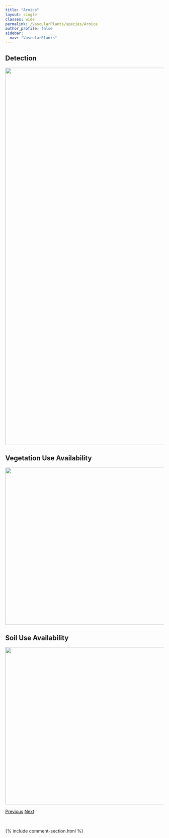 ```yaml
---
title: "Arnica"
layout: single
classes: wide
permalink: /VascularPlants/species/Arnica
author_profile: false
sidebar:
  nav: "VascularPlants"
---
```


<h2>Detection</h2>

<a href="https://drive.google.com/uc?export=view&id=1RZgfa5hwh3yjm_c_PQ1c45QGiLFBv9C4">
<img src="https://drive.google.com/uc?export=view&id=1RZgfa5hwh3yjm_c_PQ1c45QGiLFBv9C4" height = "1200" width = "800">
</a>


<h2>Vegetation Use Availability</h2>

<a href="https://drive.google.com/uc?export=view&id=1nFHR25oomH3BB49MixmJsppgml1C7v7A">
<img src="https://drive.google.com/uc?export=view&id=1nFHR25oomH3BB49MixmJsppgml1C7v7A" height = "500" width = "1000">
</a>


<h2>Soil Use Availability</h2>

<a href="https://drive.google.com/uc?export=view&id=19QQ7yOFQr1JjA-J4p9mtFtbztBEBk08x">
<img src="https://drive.google.com/uc?export=view&id=19QQ7yOFQr1JjA-J4p9mtFtbztBEBk08x" height = "500" width = "1000">
</a>


<a href="/DevelopmentWebsite/VascularPlants/species/ArethusaBulbosa" class="pagination--pager" title="Arethusa bulbosa">Previous</a> <a href="/DevelopmentWebsite/VascularPlants/species/ArnicaAngustifolia" class="pagination--pager" title="Arnica angustifolia">Next</a>

<p>&nbsp;</p>

{% include comment-section.html %}
